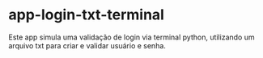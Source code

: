 # app-login-txt-terminal

Este app simula uma validação de login via terminal python, utilizando um arquivo txt para criar e validar usuário e senha. 
